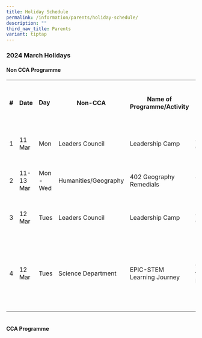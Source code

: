 ```yaml
---
title: Holiday Schedule
permalink: /information/parents/holiday-schedule/
description: ""
third_nav_title: Parents
variant: tiptap
---
```

<h3><strong>2024 March Holidays</strong></h3>
<h4><strong>Non CCA Programme</strong></h4>
<table>
<tbody>
<tr>
<th rowspan="1" colspan="1">
<p>#</p>
</th>
<th rowspan="1" colspan="1">
<p>Date</p>
</th>
<td rowspan="1" colspan="1">
<p><strong>Day</strong>
</p>
</td>
<th rowspan="1" colspan="1">
<p>Non-CCA</p>
</th>
<th rowspan="1" colspan="1">
<p>Name of Programme/Activity</p>
</th>
<th rowspan="1" colspan="1">
<p>Time</p>
</th>
<th rowspan="1" colspan="1">
<p>Which group of students involved</p>
</th>
<th rowspan="1" colspan="1">
<p>List of Teachers Involved</p>
</th>
<th rowspan="1" colspan="1">
<p>Venue</p>
</th>
</tr>
<tr>
<td rowspan="1" colspan="1">
<p>1</p>
</td>
<td rowspan="1" colspan="1">
<p>11 Mar</p>
</td>
<td rowspan="1" colspan="1">
<p>Mon</p>
</td>
<td rowspan="1" colspan="1">
<p>Leaders Council</p>
</td>
<td rowspan="1" colspan="1">
<p>Leadership Camp</p>
</td>
<td rowspan="1" colspan="1">
<p>8 AM to 6 PM</p>
</td>
<td rowspan="1" colspan="1">
<p>Sec 3 Leaders Councillors</p>
</td>
<td rowspan="1" colspan="1">
<p>Lavinia/Yan Xiang/Magdalene/Zhi Xian</p>
</td>
<td rowspan="1" colspan="1">
<p>Harmony Room</p>
</td>
</tr>
<tr>
<td rowspan="1" colspan="1">
<p>2</p>
</td>
<td rowspan="1" colspan="1">
<p>11-13 Mar</p>
</td>
<td rowspan="1" colspan="1">
<p>Mon - Wed</p>
</td>
<td rowspan="1" colspan="1">
<p>Humanities/Geography</p>
</td>
<td rowspan="1" colspan="1">
<p>402 Geography Remedials</p>
</td>
<td rowspan="1" colspan="1">
<p>8 AM to 1030AM</p>
</td>
<td rowspan="1" colspan="1">
<p>All 402 Geography Students</p>
</td>
<td rowspan="1" colspan="1">
<p>Magdalene</p>
</td>
<td rowspan="1" colspan="1">
<p>SDAL 1</p>
</td>
</tr>
<tr>
<td rowspan="1" colspan="1">
<p>3</p>
</td>
<td rowspan="1" colspan="1">
<p>12 Mar</p>
</td>
<td rowspan="1" colspan="1">
<p>Tues</p>
</td>
<td rowspan="1" colspan="1">
<p>Leaders Council</p>
</td>
<td rowspan="1" colspan="1">
<p>Leadership Camp</p>
</td>
<td rowspan="1" colspan="1">
<p>8AM to 6PM</p>
</td>
<td rowspan="1" colspan="1">
<p>Sec 4 Leaders Councillors</p>
</td>
<td rowspan="1" colspan="1">
<p>Lavinia/Yan Xiang/Coleman</p>
</td>
<td rowspan="1" colspan="1">
<p>Harmony Room</p>
</td>
</tr>
<tr>
<td rowspan="1" colspan="1">
<p>4</p>
</td>
<td rowspan="1" colspan="1">
<p>12 Mar</p>
</td>
<td rowspan="1" colspan="1">
<p>Tues</p>
</td>
<td rowspan="1" colspan="1">
<p>Science Department</p>
</td>
<td rowspan="1" colspan="1">
<p>EPIC-STEM Learning Journey</p>
</td>
<td rowspan="1" colspan="1">
<p>930 AM to 530 PM</p>
</td>
<td rowspan="1" colspan="1">
<p>S4 EPIC-STEM students except Tang Ying, Maekala and Nathan</p>
</td>
<td rowspan="1" colspan="1">
<p>Justin/Pei Zhen</p>
</td>
<td rowspan="1" colspan="1">
<p>Out of school - S.E.A. Aquarium and Urban Farming</p>
</td>
</tr>
</tbody>
</table>
<h4><br><strong>CCA Programme</strong></h4>
<p></p>